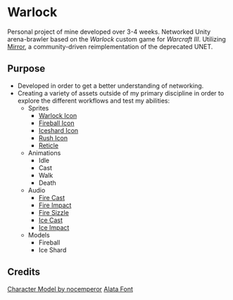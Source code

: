 # Warlock
Personal project of mine developed over 3-4 weeks.
Networked Unity arena-brawler based on the *Warlock* custom game for *Warcraft III*.
Utilizing [Mirror](https://github.com/vis2k/Mirror), a community-driven reimplementation of the deprecated UNET.

## Purpose
* Developed in order to get a better understanding of networking.
* Creating a variety of assets outside of my primary discipline in order to explore the different workflows and test my abilities:
    * Sprites
        * [Warlock Icon](/Assets/Warlock/Sprites/S_Warlock.png)
        * [Fireball Icon](/Assets/Warlock/Sprites/S_Fireball.png)
        * [Iceshard Icon](/Assets/Warlock/Sprites/S_Iceshard.png)
        * [Rush Icon](/Assets/Warlock/Sprites/S_Rush.png)
        * [Reticle](/Assets/Warlock/Sprites/S_Reticle.png)
    * Animations
        * Idle
        * Cast
        * Walk
        * Death
    * Audio
        * [Fire Cast](/Assets/Warlock/Resources/Audio/Fire_Cast.wav)
        * [Fire Impact](/Assets/Warlock/Resources/Audio/Fire_Impact.wav)
        * [Fire Sizzle](/Assets/Warlock/Resources/Audio/Fire_Sizzle.wav)
        * [Ice Cast](/Assets/Warlock/Resources/Audio/Ice_Cast.wav)
        * [Ice Impact](/Assets/Warlock/Resources/Audio/Ice_Impact.wav)
    * Models
        * Fireball
        * Ice Shard

## Credits
[Character Model by nocemperor](https://www.blendswap.com/blend/16260)
[Alata Font](https://fonts.google.com/specimen/Alata)
